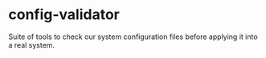 config-validator
================

Suite of tools to check our system configuration files before applying it into a real system.
